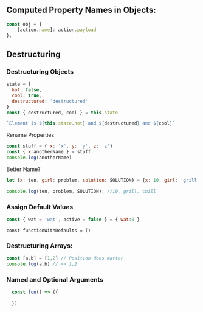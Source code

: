 ## Computed Property Names in Objects:

```js
const obj = {
    [action.name]: action.payload
};
```

## Destructuring

### Destructuring Objects
```js
state = {
  hot: false,
  cool: true,
  destructured: 'destructured'
}
const { destructured, cool } = this.state

`Element is ${this.state.hot} and ${destructured} and ${cool}`
```

Rename Properties

```js
const stuff = { x: 'x', y: 'y', z: 'z'}
const { x:anotherName } = stuff
console.log(anotherName)
```
Better Name?

```js
let {x: ten, girl: problem, solution: SOLUTION} = {x: 10, girl: 'grill', problem: 'chill'};

console.log(ten, problem, SOLUTION); //10, grill, chill
```

### Assign Default Values
```js
const { wat = 'wat', active = false } = { wat:0 }
```

```
const functionWithDefaults = ()

```

### Destructuring Arrays:
```js
const [a,b] = [1,2] // Position does matter
console.log(a,b) // => 1,2 
```


### Named and Optional Arguments 

```js
  const fun() => ({ 
  
  })
```

